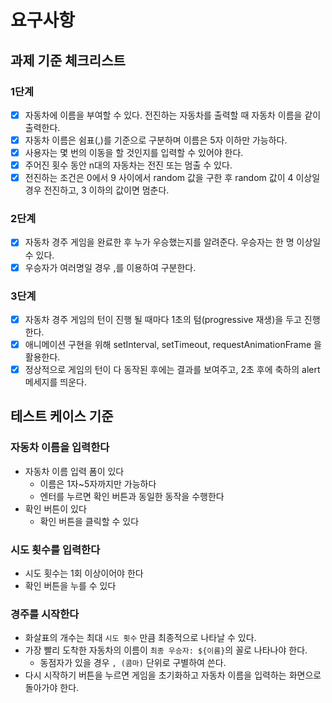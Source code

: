 # 요구사항

## 과제 기준 체크리스트

### 1단계

- [x] 자동차에 이름을 부여할 수 있다. 전진하는 자동차를 출력할 때 자동차 이름을 같이 출력한다.
- [x] 자동차 이름은 쉼표(,)를 기준으로 구분하며 이름은 5자 이하만 가능하다.
- [x] 사용자는 몇 번의 이동을 할 것인지를 입력할 수 있어야 한다.
- [x] 주어진 횟수 동안 n대의 자동차는 전진 또는 멈출 수 있다.
- [x] 전진하는 조건은 0에서 9 사이에서 random 값을 구한 후 random 값이 4 이상일 경우 전진하고, 3 이하의 값이면 멈춘다.

### 2단계

- [x] 자동차 경주 게임을 완료한 후 누가 우승했는지를 알려준다. 우승자는 한 명 이상일 수 있다.
- [x] 우승자가 여러명일 경우 ,를 이용하여 구분한다.

### 3단계

- [x] 자동차 경주 게임의 턴이 진행 될 때마다 1초의 텀(progressive 재생)을 두고 진행한다.
- [x] 애니메이션 구현을 위해 setInterval, setTimeout, requestAnimationFrame 을 활용한다.
- [x] 정상적으로 게임의 턴이 다 동작된 후에는 결과를 보여주고, 2초 후에 축하의 alert 메세지를 띄운다.

## 테스트 케이스 기준

### 자동차 이름을 입력한다

- 자동차 이름 입력 폼이 있다
  - 이름은 1자~5자까지만 가능하다
  - 엔터를 누르면 확인 버튼과 동일한 동작을 수행한다
- 확인 버튼이 있다
  - 확인 버튼을 클릭할 수 있다

### 시도 횟수를 입력한다

- 시도 횟수는 1회 이상이어야 한다
- 확인 버튼을 누를 수 있다

### 경주를 시작한다

- 화살표의 개수는 최대 `시도 횟수` 만큼 최종적으로 나타날 수 있다.
- 가장 빨리 도착한 자동차의 이름이 `최종 우승자: ${이름}`의 꼴로 나타나야 한다.
  - 동점자가 있을 경우 `, (콤마)` 단위로 구별하여 쓴다.
- 다시 시작하기 버튼을 누르면 게임을 초기화하고 자동차 이름을 입력하는 화면으로 돌아가야 한다.

